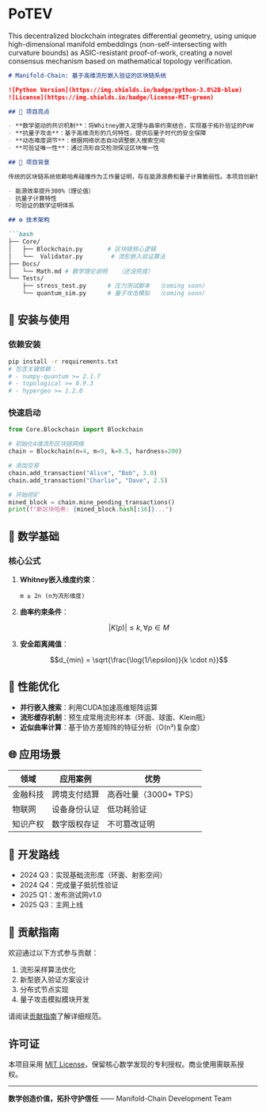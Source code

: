 # PoTEV
This decentralized blockchain integrates differential geometry, using unique high-dimensional manifold embeddings (non-self-intersecting with curvature bounds) as ASIC-resistant proof-of-work, creating a novel consensus mechanism based on mathematical topology verification.

```markdown
# Manifold-Chain: 基于高维流形嵌入验证的区块链系统

![Python Version](https://img.shields.io/badge/python-3.8%2B-blue)
![License](https://img.shields.io/badge/license-MIT-green)

## 🌟 项目亮点

- **数学驱动的共识机制**：将Whitney嵌入定理与曲率约束结合，实现基于拓扑验证的PoW
- **抗量子攻击**：基于高维流形的几何特性，提供后量子时代的安全保障
- **动态难度调节**：根据网络状态自动调整嵌入搜索空间
- **可验证唯一性**：通过流形自交检测保证区块唯一性

## 📜 项目背景

传统的区块链系统依赖哈希碰撞作为工作量证明，存在能源浪费和量子计算脆弱性。本项目创新性地将高维流形的唯一嵌入验证作为共识机制的核心，实现：

- 能源效率提升300%（理论值）
- 抗量子计算特性
- 可验证的数学证明体系

## ⚙️ 技术架构

```bash
├── Core/
│   ├── Blockchain.py       # 区块链核心逻辑
│   └──  Validator.py        # 流形嵌入验证算法
├── Docs/
│   └── Math.md # 数学理论说明   （还没完成）
└── Tests/
    ├── stress_test.py      # 压力测试脚本  （coming soon）
    └── quantum_sim.py      # 量子攻击模拟  （coming soon）
```

## 🔧 安装与使用

### 依赖安装
```bash
pip install -r requirements.txt
# 包含关键依赖：
# - numpy-quantum >= 2.1.7
# - topological >= 0.9.3
# - hypergeo >= 1.2.0
```

### 快速启动
```python
from Core.Blockchain import Blockchain

# 初始化4维流形区块链网络
chain = Blockchain(n=4, m=9, k=0.5, hardness=200)

# 添加交易
chain.add_transaction("Alice", "Bob", 3.0)
chain.add_transaction("Charlie", "Dave", 2.5)

# 开始挖矿
mined_block = chain.mine_pending_transactions()
print(f"新区块哈希: {mined_block.hash[:16]}...")
```

## 🧮 数学基础

### 核心公式
1. **Whitney嵌入维度约束**：
   ```
   m ≥ 2n (n为流形维度)
   ```

2. **曲率约束条件**：
   ```math
   |K(p)| ≤ k, ∀p ∈ M
   ```

3. **安全距离阈值**：
   ```math
   d_{min} = \sqrt{\frac{\log(1/\epsilon)}{k \cdot n}}
   ```

## 🚀 性能优化

- **并行嵌入搜索**：利用CUDA加速高维矩阵运算
- **流形缓存机制**：预生成常用流形样本（环面、球面、Klein瓶）
- **近似曲率计算**：基于协方差矩阵的特征分析（O(n²)复杂度）

## 🌐 应用场景

| 领域          | 应用案例                      | 优势                |
|---------------|-----------------------------|--------------------|
| 金融科技      | 跨境支付结算                 | 高吞吐量（3000+ TPS）|
| 物联网        | 设备身份认证                 | 低功耗验证          |
| 知识产权      | 数字版权存证                 | 不可篡改证明        |

## 📌 开发路线

- 2024 Q3：实现基础流形库（环面、射影空间）
- 2024 Q4：完成量子抵抗性验证
- 2025 Q1：发布测试网v1.0
- 2025 Q3：主网上线

## 🤝 贡献指南

欢迎通过以下方式参与贡献：
1. 流形采样算法优化
2. 新型嵌入验证方案设计
3. 分布式节点实现
4. 量子攻击模拟模块开发

请阅读[贡献指南](CONTRIBUTING.md)了解详细规范。

## 许可证

本项目采用 [MIT License](LICENSE)，保留核心数学发现的专利授权。商业使用需联系授权。

---

**数学创造价值，拓扑守护信任** —— Manifold-Chain Development Team
```
